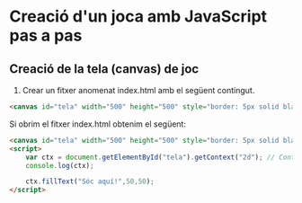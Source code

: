 # Creació d'un joca amb JavaScript pas a pas

## Creació de la tela (canvas) de joc

1. Crear un fitxer anomenat index.html amb el següent contingut.

```html
<canvas id="tela" width="500" height="500" style="border: 5px solid black;"></canvas>
```

Si obrim el fitxer index.html obtenim el següent:


```html
<canvas id="tela" width="500" height="500" style="border: 5px solid black;"></canvas>
<script>
    var ctx = document.getElementById("tela").getContext("2d"); // Context => ctx
    console.log(ctx);

    ctx.fillText("Sóc aquí!",50,50);
</script>

```
